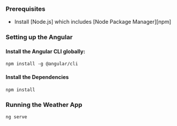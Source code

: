 ### Prerequisites

- Install [Node.js] which includes [Node Package Manager][npm]

### Setting up the Angular

#### Install the Angular CLI globally:

```
npm install -g @angular/cli
```

#### Install the Dependencies

```
npm install
```

### Running the Weather App

```
ng serve
```